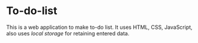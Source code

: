 # To-do-list
This is a web application to make to-do list. It uses HTML, CSS, JavaScript, also uses *local storage* for retaining entered data.
